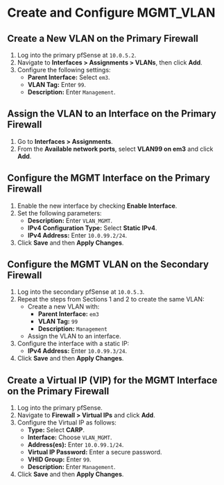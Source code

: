 # Create and Configure MGMT_VLAN

## Create a New VLAN on the Primary Firewall

1. Log into the primary pfSense at `10.0.5.2`.
2. Navigate to **Interfaces > Assignments > VLANs**, then click **Add**.
3. Configure the following settings:
   - **Parent Interface:** Select `em3`.
   - **VLAN Tag:** Enter `99`.
   - **Description:** Enter `Management`.

## Assign the VLAN to an Interface on the Primary Firewall

1. Go to **Interfaces > Assignments**.
2. From the **Available network ports**, select **VLAN99 on em3** and click **Add**.

## Configure the MGMT Interface on the Primary Firewall

1. Enable the new interface by checking **Enable Interface**.
2. Set the following parameters:
   - **Description:** Enter `VLAN_MGMT`.
   - **IPv4 Configuration Type:** Select **Static IPv4**.
   - **IPv4 Address:** Enter `10.0.99.2/24`.
3. Click **Save** and then **Apply Changes**.

## Configure the MGMT VLAN on the Secondary Firewall

1. Log into the secondary pfSense at `10.0.5.3`.
2. Repeat the steps from Sections 1 and 2 to create the same VLAN:
    - Create a new VLAN with:
      - **Parent Interface:** `em3`
      - **VLAN Tag:** `99`
      - **Description:** `Management`
    - Assign the VLAN to an interface.
3. Configure the interface with a static IP:
    - **IPv4 Address:** Enter `10.0.99.3/24`.
4. Click **Save** and then **Apply Changes**.

## Create a Virtual IP (VIP) for the MGMT Interface on the Primary Firewall

1. Log into the primary pfSense.
2. Navigate to **Firewall > Virtual IPs** and click **Add**.
3. Configure the Virtual IP as follows:
    - **Type:** Select **CARP**.
    - **Interface:** Choose `VLAN_MGMT`.
    - **Address(es):** Enter `10.0.99.1/24`.
    - **Virtual IP Password:** Enter a secure password.
    - **VHID Group:** Enter `99`.
    - **Description:** Enter `Management`.
4. Click **Save** and then **Apply Changes**.
